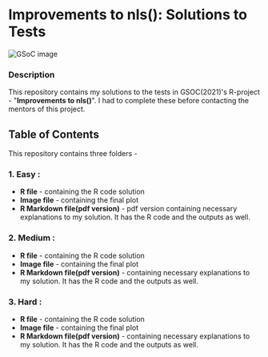 # Improvements to nls(): Solutions to Tests
![GSoC image](https://1.bp.blogspot.com/-8g85F6YR8r0/WpcCNxJM_sI/AAAAAAAABbc/tpLh1if0MgYS3l1vqaEMwLPAaxC_nv81QCLcBGAs/s1600/GSoC%2B-%2BVertical%2BWide%2B-%2BGray%2BText%2B-%2BWhite%2BBG.png)
### Description
This repository contains my solutions to the tests in GSOC(2021)'s R-project - "**Improvements to nls()**". I had to complete these before contacting the mentors of this project. 

## Table of Contents
This repository contains three folders -

### 1. Easy :
  - **R file** - containing the R code solution 
  - **Image file** - containing the final plot 
  - **R Markdown file(pdf version)** - pdf version  containing necessary explanations to my solution. It has the R code and the outputs as well.  

### 2. Medium :
  - **R file** - containing the R code solution 
  - **Image file** - containing the final plot 
  - **R Markdown file(pdf version)** - containing necessary explanations to my solution. It has the R code and the outputs as well. 

### 3. Hard :
  - **R file** - containing the R code solution 
  - **Image file** - containing the final plot 
  - **R Markdown file(pdf version)** - containing necessary explanations to my solution. It has the R code and the outputs as well. 
